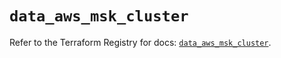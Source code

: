 # `data_aws_msk_cluster`

Refer to the Terraform Registry for docs: [`data_aws_msk_cluster`](https://registry.terraform.io/providers/hashicorp/aws/6.7.0/docs/data-sources/msk_cluster).
